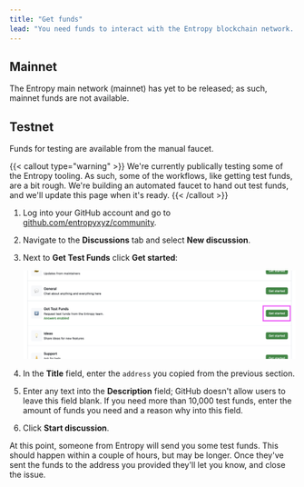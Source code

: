 ```yaml
---
title: "Get funds"
lead: "You need funds to interact with the Entropy blockchain network. To get these testing funds, you will need a GitHub account."
---
```


## Mainnet

The Entropy main network (mainnet) has yet to be released; as such, mainnet funds are not available.

## Testnet

Funds for testing are available from the manual faucet.

{{< callout type="warning" >}}
We're currently publically testing some of the Entropy tooling. As such, some of the workflows, like getting test funds, are a bit rough. We're building an automated faucet to hand out test funds, and we'll update this page when it's ready.
{{< /callout >}}

1. Log into your GitHub account and go to [github.com/entropyxyz/community](https://github.com/entropyxyz/community).
1. Navigate to the **Discussions** tab and select **New discussion**.
1. Next to **Get Test Funds** click **Get started**:

   ![](./images/get-test-funds-create-test-funds-discussion.png)

1. In the **Title** field, enter the `address` you copied from the previous section.
1. Enter any text into the **Description** field; GitHub doesn't allow users to leave this field blank. If you need more than 10,000 test funds, enter the amount of funds you need and a reason why into this field.
1. Click **Start discussion**.

At this point, someone from Entropy will send you some test funds. This should happen within a couple of hours, but may be longer. Once they've sent the funds to the address you provided they'll let you know, and close the issue.

